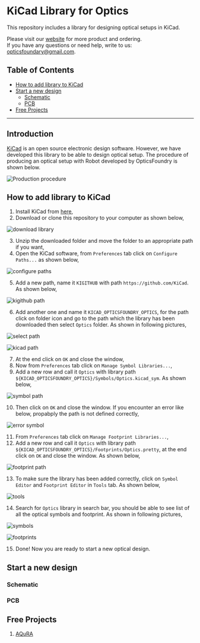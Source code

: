 # KiCad Library for Optics

This repository includes a library for designing optical setups in KiCad.

Please visit our [website](https://www.opticsfoundry.com/) for more product and ordering.  
If you have any questions or need help, write to us: opticsfoundary@gmail.com.

## Table of Contents
- [How to add library to KiCad](#how-to-add-library-to-kiCad)
- [Start a new design](#start-a-new-design)
  - [Schematic](#schematic)
  - [PCB](#pcb)
- [Free Projects](#free-projects)

---

## Introduction

[KiCad](https://www.kicad.org/) is an open source electronic design software. However, we have developed this library to be able to design optical setup.
The procedure of producing an optical setup with Robot developed by OpticsFoundry is shown below.

![Production procedure](img/production-procedure.jpg)

## How to add library to KiCad

1. Install KiCad from [here](https://www.kicad.org/),
2. Download or clone this repository to your computer as shown below,

![download library](img/download-library.png)

3. Unzip the downloaded folder and move the folder to an appropriate path if you want,
4. Open the KiCad software, from `Preferences` tab click on `Configure Paths...` as shown below,

![configure paths](img/configure-path.png)

5. Add a new path, name it `KIGITHUB` with path `https://github.com/KiCad`. As shown below,

![kigithub path](img/kigithub-path.png)

6. Add another one and name it `KICAD_OPTICSFOUNDRY_OPTICS`, for the path click on folder icon and go to the path which the library has been downloaded then select `Optics` folder. As shown in following pictures,

![select path](img/path-for-library.png)

![kicad path](img/kicad-library-path.png)

7. At the end click on `OK` and close the window,
8. Now from `Preferences` tab click on `Manage Symbol Libraries...`,
9. Add a new row and call it `Optics` with library path `${KICAD_OPTICSFOUNDRY_OPTICS}/Symbols/Optics.kicad_sym`. As shown below,

![symbol path](img/symbol-library.png)

10. Then click on `OK` and close the window. If you encounter an error like below, propabply the path is not defined correctly,

![error symbol](img/error.png)

11. From `Preferences` tab click on `Manage Footprint Libraries...`,
12. Add a new row and call it `Optics` with library path `${KICAD_OPTICSFOUNDRY_OPTICS}/Footprints/Optics.pretty`, at the end click on `OK` and close the window. As shown below,

![footprint path](img/footprint-library.png)

13. To make sure the library has been added correctly, click on `Symbol Editor` and `Footprint Editor` in `Tools` tab. As shown below,

![tools](img/tools.png)

14. Search for `Optics` library in search bar, you should be able to see list of all the optical symbols and footprint. As shown in following pictures,

![symbols](img/symbol-items.png)

![footprints](img/footprint-items.png)

15. Done! Now you are ready to start a new optical design.

## Start a new design

### Schematic

### PCB

## Free Projects
1. [AQuRA](https://github.com/opticsfoundary/)
